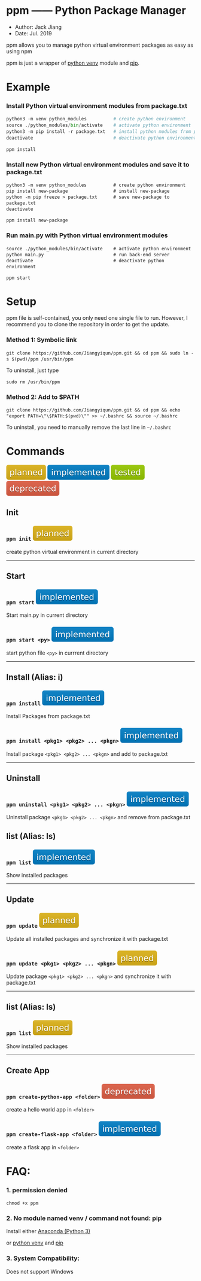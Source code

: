 # ppm —— Python Package Manager

- Author: Jack Jiang
- Date: Jul. 2019

ppm allows you to manage python virtual environment packages as easy as using npm

ppm is just a wrapper of [python venv](https://docs.python.org/3/library/venv.html) module and [pip](https://pypi.org/project/pip/).

# Example

### Install Python virtual environment modules from package.txt

```python
python3 -m venv python_modules          # create python environment
source ./python_modules/bin/activate    # activate python environment
python3 -m pip install -r package.txt   # install python modules from package.txt
deactivate                              # deactivate python environment
```

```shell
ppm install
```

### Install new Python virtual environment modules and save it to package.txt

```shell
python3 -m venv python_modules          # create python environment
pip install new-package					# install new-package
python -m pip freeze > package.txt		# save new-package to package.txt
deactivate      
```

```
ppm install new-package
```

### Run main.py with Python virtual environment modules

```shell
source ./python_modules/bin/activate    # activate python environment
python main.py                          # run back-end server
deactivate                              # deactivate python environment
```

```
ppm start
```

# Setup

ppm file is self-contained, you only need one single file to run. However, I recommend you to clone the repository in order to get the update.

### Method 1: Symbolic link

```shell
git clone https://github.com/Jiangyiqun/ppm.git && cd ppm && sudo ln -s $(pwd)/ppm /usr/bin/ppm
```

To uninstall, just type

```shell
sudo rm /usr/bin/ppm
```

### Method 2: Add to $PATH

```shell
git clone https://github.com/Jiangyiqun/ppm.git && cd ppm && echo "export PATH=\"\$PATH:$(pwd)\"" >> ~/.bashrc && source ~/.bashrc
```

To uninstall, you need to manually remove the last line in `~/.bashrc`

# Commands

![](./badges/-planned-yellow.svg)
![](./badges/-implemented-blue.svg)
![](./badges/-tested-green.svg)
![](./badges/-deprecated-red.svg)

## Init

### `ppm init` ![](./badges/-planned-yellow.svg)

create python virtual environment in current directory

___

## Start

### `ppm start` ![](./badges/-implemented-blue.svg)

Start main.py in current directory

### `ppm start <py>` ![](./badges/-implemented-blue.svg)

start python file `<py>` in currrent directory

___

## Install (**Alias**: i)

### `ppm install` ![](./badges/-implemented-blue.svg)

Install Packages from package.txt

### `ppm install <pkg1> <pkg2> ... <pkgn>` ![](./badges/-implemented-blue.svg)

Install package `<pkg1> <pkg2> ... <pkgn>` and add to package.txt

___

## Uninstall

### `ppm uninstall <pkg1> <pkg2> ... <pkgn>` ![](./badges/-implemented-blue.svg)

Uninstall package `<pkg1> <pkg2> ... <pkgn>` and remove from package.txt

## list (**Alias**: ls)

### `ppm list` ![](./badges/-implemented-blue.svg)

Show installed packages

___

## Update

### `ppm update` ![](./badges/-planned-yellow.svg)

Update all installed packages and synchronize it with package.txt

### `ppm update <pkg1> <pkg2> ... <pkgn>` ![](./badges/-planned-yellow.svg)

Update package `<pkg1> <pkg2> ... <pkgn>` and synchronize it with package.txt

___

## list (**Alias**: ls)

### `ppm list` ![](./badges/-planned-yellow.svg)

Show installed packages

___

## Create App

### `ppm create-python-app <folder>` ![](./badges/-deprecated-red.svg)

create a hello world app in `<folder>`

### `ppm create-flask-app <folder>` ![](./badges/-implemented-blue.svg)

create a flask app in `<folder>`

# FAQ:

### 1. permission denied

```shell
chmod +x ppm
```

### 2. No module named venv / command not found: pip

Install either [Anaconda (Python 3)](https://www.anaconda.com/distribution/#download-section)

or [python venv](https://docs.python.org/3/library/venv.html) and [pip](https://pypi.org/project/pip/)

### 3. System Compatibility:

Does not support Windows